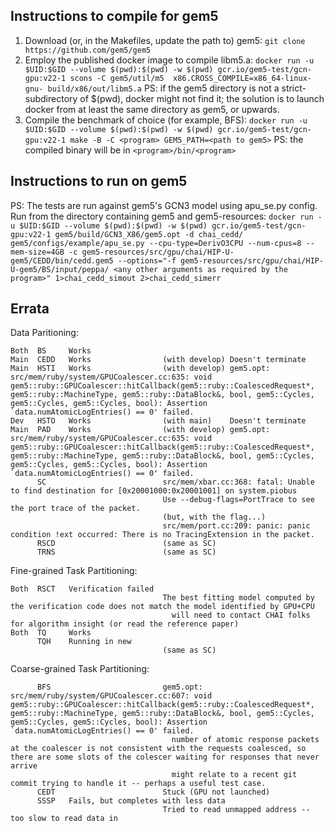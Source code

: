 ## Instructions to compile for gem5
1. Download (or, in the Makefiles, update the path to) gem5:
`git clone https://github.com/gem5/gem5`
2. Employ the published docker image to compile libm5.a:
`docker run -u $UID:$GID --volume $(pwd):$(pwd) -w $(pwd) gcr.io/gem5-test/gcn-gpu:v22-1 scons -C gem5/util/m5  x86.CROSS_COMPILE=x86_64-linux-gnu- build/x86/out/libm5.a`
PS: if the gem5 directory is not a strict-subdirectory of $(pwd), docker might not find it; the solution is to launch docker from at least the same directory as gem5, or upwards.
3. Compile the benchmark of choice (for example, BFS):
`docker run -u $UID:$GID --volume $(pwd):$(pwd) -w $(pwd) gcr.io/gem5-test/gcn-gpu:v22-1 make -B -C <program> GEM5_PATH=<path to gem5>`
PS: the compiled binary will be in `<program>/bin/<program>`

## Instructions to run on gem5
PS: The tests are run against gem5's GCN3 model using apu\_se.py config.
Run from the directory containing gem5 and gem5-resources:
`docker run -u $UID:$GID --volume $(pwd):$(pwd) -w $(pwd) gcr.io/gem5-test/gcn-gpu:v22-1 gem5/build/GCN3_X86/gem5.opt -d chai_cedd/ gem5/configs/example/apu_se.py --cpu-type=DerivO3CPU --num-cpus=8 --mem-size=4GB -c gem5-resources/src/gpu/chai/HIP-U-gem5/CEDD/bin/cedd.gem5 --options="-f gem5-resources/src/gpu/chai/HIP-U-gem5/BS/input/peppa/ <any other arguments as required by the program>" 1>chai_cedd_simout 2>chai_cedd_simerr`

## Errata
Data Paritioning:
```
Both  BS     Works
Main  CEDD   Works                (with develop) Doesn't terminate
Main  HSTI   Works                (with develop) gem5.opt: src/mem/ruby/system/GPUCoalescer.cc:635: void gem5::ruby::GPUCoalescer::hitCallback(gem5::ruby::CoalescedRequest*, gem5::ruby::MachineType, gem5::ruby::DataBlock&, bool, gem5::Cycles, gem5::Cycles, gem5::Cycles, bool): Assertion `data.numAtomicLogEntries() == 0' failed.
Dev   HSTO   Works                (with main)    Doesn't terminate
Main  PAD    Works                (with develop) gem5.opt: src/mem/ruby/system/GPUCoalescer.cc:635: void gem5::ruby::GPUCoalescer::hitCallback(gem5::ruby::CoalescedRequest*, gem5::ruby::MachineType, gem5::ruby::DataBlock&, bool, gem5::Cycles, gem5::Cycles, gem5::Cycles, bool): Assertion `data.numAtomicLogEntries() == 0' failed.
      SC                          src/mem/xbar.cc:368: fatal: Unable to find destination for [0x20001000:0x20001001] on system.piobus
                                  Use --debug-flags=PortTrace to see the port trace of the packet.
                                  (but, with the flag...)
                                  src/mem/port.cc:209: panic: panic condition !ext occurred: There is no TracingExtension in the packet.
      RSCD                        (same as SC)
      TRNS                        (same as SC)
```

Fine-grained Task Partitioning:
```
Both  RSCT   Verification failed 
                                  The best fitting model computed by the verification code does not match the model identified by GPU+CPU
                                    will need to contact CHAI folks for algorithm insight (or read the reference paper)
Both  TQ     Works 
      TQH    Running in new
                                  (same as SC)
```

Coarse-grained Task Partitioning:
```
      BFS                         gem5.opt: src/mem/ruby/system/GPUCoalescer.cc:607: void gem5::ruby::GPUCoalescer::hitCallback(gem5::ruby::CoalescedRequest*, gem5::ruby::MachineType, gem5::ruby::DataBlock&, bool, gem5::Cycles, gem5::Cycles, gem5::Cycles, bool): Assertion `data.numAtomicLogEntries() == 0' failed.
                                    number of atomic response packets at the coalescer is not consistent with the requests coalesced, so there are some slots of the colescer waiting for responses that never arrive
                                    might relate to a recent git commit trying to handle it -- perhaps a useful test case.
      CEDT                        Stuck (GPU not launched)
      SSSP   Fails, but completes with less data 
                                  Tried to read unmapped address -- too slow to read data in
```
